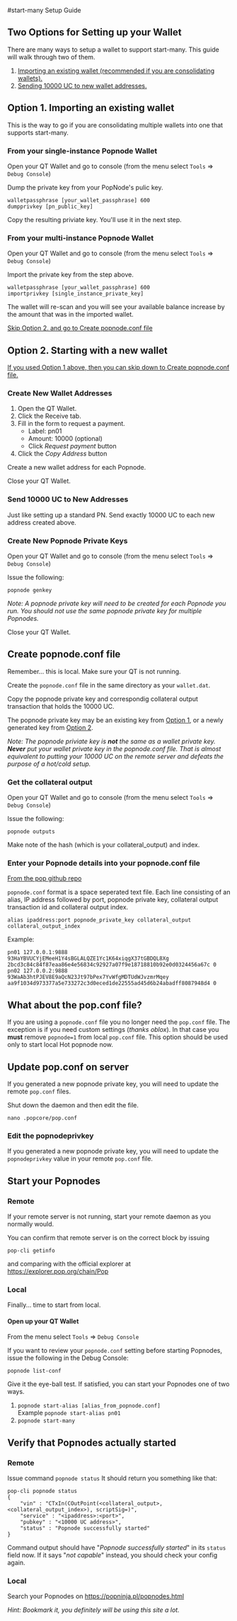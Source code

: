#start-many Setup Guide

## Two Options for Setting up your Wallet
There are many ways to setup a wallet to support start-many. This guide will walk through two of them.

1. [Importing an existing wallet (recommended if you are consolidating wallets).](#option1)
2. [Sending 10000 UC to new wallet addresses.](#option2)

## <a name="option1"></a>Option 1. Importing an existing wallet

This is the way to go if you are consolidating multiple wallets into one that supports start-many. 

### From your single-instance Popnode Wallet

Open your QT Wallet and go to console (from the menu select `Tools` => `Debug Console`)

Dump the private key from your PopNode's pulic key.

```
walletpassphrase [your_wallet_passphrase] 600
dumpprivkey [pn_public_key]
```

Copy the resulting priviate key. You'll use it in the next step.

### From your multi-instance Popnode Wallet

Open your QT Wallet and go to console (from the menu select `Tools` => `Debug Console`)

Import the private key from the step above.

```
walletpassphrase [your_wallet_passphrase] 600
importprivkey [single_instance_private_key]
```

The wallet will re-scan and you will see your available balance increase by the amount that was in the imported wallet.

[Skip Option 2. and go to Create popnode.conf file](#popnodeconf)

## <a name="option2"></a>Option 2. Starting with a new wallet

[If you used Option 1 above, then you can skip down to Create popnode.conf file.](#popnodeconf)

### Create New Wallet Addresses

1. Open the QT Wallet.
2. Click the Receive tab.
3. Fill in the form to request a payment.
    * Label: pn01
    * Amount: 10000 (optional)
    * Click *Request payment* button
5. Click the *Copy Address* button

Create a new wallet address for each Popnode.

Close your QT Wallet.

### Send 10000 UC to New Addresses

Just like setting up a standard PN. Send exactly 10000 UC to each new address created above.

### Create New Popnode Private Keys

Open your QT Wallet and go to console (from the menu select `Tools` => `Debug Console`)

Issue the following:

```popnode genkey```

*Note: A popnode private key will need to be created for each Popnode you run. You should not use the same popnode private key for multiple Popnodes.*

Close your QT Wallet.

## <a name="popnodeconf"></a>Create popnode.conf file

Remember... this is local. Make sure your QT is not running.

Create the `popnode.conf` file in the same directory as your `wallet.dat`.

Copy the popnode private key and correspondig collateral output transaction that holds the 10000 UC.

The popnode private key may be an existing key from [Option 1](#option1), or a newly generated key from [Option 2](#option2). 

*Note: The popnode priviate key is **not** the same as a wallet private key. **Never** put your wallet private key in the popnode.conf file. That is almost equivalent to putting your 10000 UC on the remote server and defeats the purpose of a hot/cold setup.*

### Get the collateral output

Open your QT Wallet and go to console (from the menu select `Tools` => `Debug Console`)

Issue the following:

```popnode outputs```

Make note of the hash (which is your collateral_output) and index.

### Enter your Popnode details into your popnode.conf file
[From the pop github repo](https://github.com/poppay/pop/blob/master/doc/popnode_conf.md)

`popnode.conf` format is a space seperated text file. Each line consisting of an alias, IP address followed by port, popnode private key, collateral output transaction id and collateral output index.

```
alias ipaddress:port popnode_private_key collateral_output collateral_output_index
```

Example:

```
pn01 127.0.0.1:9888 93HaYBVUCYjEMeeH1Y4sBGLALQZE1Yc1K64xiqgX37tGBDQL8Xg 2bcd3c84c84f87eaa86e4e56834c92927a07f9e18718810b92e0d0324456a67c 0
pn02 127.0.0.2:9888 93WaAb3htPJEV8E9aQcN23Jt97bPex7YvWfgMDTUdWJvzmrMqey aa9f1034d973377a5e733272c3d0eced1de22555ad45d6b24abadff8087948d4 0
```

## What about the pop.conf file?

If you are using a `popnode.conf` file you no longer need the `pop.conf` file. The exception is if you need custom settings (_thanks oblox_). In that case you **must** remove `popnode=1` from local `pop.conf` file. This option should be used only to start local Hot popnode now.

## Update pop.conf on server

If you generated a new popnode private key, you will need to update the remote `pop.conf` files.

Shut down the daemon and then edit the file.

```nano .popcore/pop.conf```

### Edit the popnodeprivkey
If you generated a new popnode private key, you will need to update the `popnodeprivkey` value in your remote `pop.conf` file.

## Start your Popnodes

### Remote

If your remote server is not running, start your remote daemon as you normally would. 

You can confirm that remote server is on the correct block by issuing

```pop-cli getinfo```

and comparing with the official explorer at https://explorer.pop.org/chain/Pop

### Local

Finally... time to start from local.

#### Open up your QT Wallet

From the menu select `Tools` => `Debug Console`

If you want to review your `popnode.conf` setting before starting Popnodes, issue the following in the Debug Console:

```popnode list-conf```

Give it the eye-ball test. If satisfied, you can start your Popnodes one of two ways.

1. `popnode start-alias [alias_from_popnode.conf]`  
Example ```popnode start-alias pn01```
2. `popnode start-many`

## Verify that Popnodes actually started

### Remote

Issue command `popnode status`
It should return you something like that:
```
pop-cli popnode status
{
    "vin" : "CTxIn(COutPoint(<collateral_output>, <collateral_output_index>), scriptSig=)",
    "service" : "<ipaddress>:<port>",
    "pubkey" : "<10000 UC address>",
    "status" : "Popnode successfully started"
}
```
Command output should have "_Popnode successfully started_" in its `status` field now. If it says "_not capable_" instead, you should check your config again.

### Local

Search your Popnodes on https://popninja.pl/popnodes.html

_Hint: Bookmark it, you definitely will be using this site a lot._
